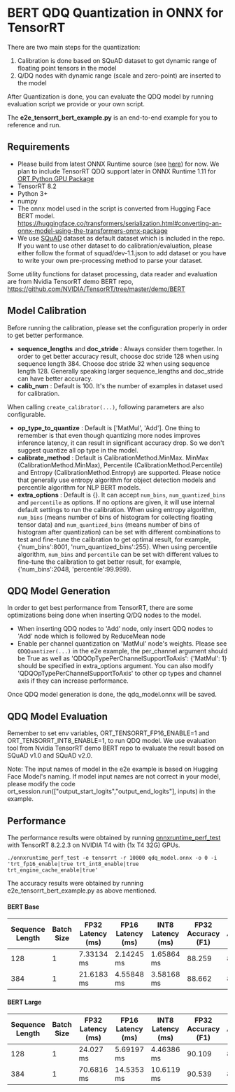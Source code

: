 # BERT QDQ Quantization in ONNX for TensorRT  
There are two main steps for the quantization:
1. Calibration is done based on SQuAD dataset to get dynamic range of floating point tensors in the model
2. Q/DQ nodes with dynamic range (scale and zero-point) are inserted to the model

After Quantization is done, you can evaluate the QDQ model by running evaluation script we provide or your own script.

The **e2e_tensorrt_bert_example.py** is an end-to-end example for you to reference and run.

## Requirements
* Please build from latest ONNX Runtime source (see [here](https://onnxruntime.ai/docs/build/eps.html#tensorrt)) for now.
We plan to include TensorRT QDQ support later in ONNX Runtime 1.11 for [ORT Python GPU Package](https://pypi.org/project/onnxruntime-gpu/)
* TensorRT 8.2
* Python 3+
* numpy 
* The onnx model used in the script is converted from Hugging Face BERT model. https://huggingface.co/transformers/serialization.html#converting-an-onnx-model-using-the-transformers-onnx-package
* We use [SQuAD](https://rajpurkar.github.io/SQuAD-explorer/) dataset as default dataset which is included in the repo. If you want to use other dataset to do calibration/evaluation, please either follow the format of squad/dev-1.1.json to add dataset or you have to write your own pre-processing method to parse your dataset.

Some utility functions for dataset processing, data reader and evaluation are from Nvidia TensorRT demo BERT repo,
https://github.com/NVIDIA/TensorRT/tree/master/demo/BERT
## Model Calibration
Before running the calibration, please set the configuration properly in order to get better performance.

* **sequence_lengths** and **doc_stride** : Always consider them together. In order to get better accuracy result, choose doc stride 128 when using sequence length 384. Choose doc stride 32 when using sequence length 128. Generally speaking larger sequence_lengths and doc_stride can have better accuracy.
* **calib_num** : Default is 100. It's the number of examples in dataset used for calibration.

When calling `create_calibrator(...)`, following parameters are also configurable.
* **op_type_to_quantize** : Default is ['MatMul', 'Add']. One thing to remember is that even though quantizing more nodes improves inference latency, it can result in significant accuracy drop. So we don't suggest quantize all op type in the model.
* **calibrate_method** : Default is CalibrationMethod.MinMax. MinMax (CalibrationMethod.MinMax), Percentile (CalibrationMethod.Percentile) and Entropy (CalibrationMethod.Entropy) are supported. Please notice that generally use entropy algorithm for object detection models and percentile algorithm for NLP BERT models.
* **extra_options** : Default is {}. It can accept `num_bins`, `num_quantized_bins` and `percentile` as options. If no options are given, it will use internal default settings to run the calibration. When using entropy algorithm, `num_bins` (means number of bins of histogram for collecting floating tensor data) and `num_quantized_bins` (means number of bins of histogram after quantization) can be set with different combinations to test and fine-tune the calibration to get optimal result, for example, {'num_bins':8001, 'num_quantized_bins':255}. When using percentile algorithm, `num_bins` and `percentile` can be set with different values to fine-tune the calibration to get better result, for example, {'num_bins':2048, 'percentile':99.999}. 

## QDQ Model Generation
In order to get best performance from TensorRT, there are some optimizations being done when inserting Q/DQ nodes to the model.
* When inserting QDQ nodes to 'Add' node, only insert QDQ nodes to 'Add' node which is followed by ReduceMean node
* Enable per channel quantization on 'MatMul' node's weights. Please see `QDQQuantizer(...)` in the e2e example, the per_channel argument should be True as well as 'QDQOpTypePerChannelSupportToAxis': {'MatMul': 1} should be specified in extra_options argument. You can also modify 'QDQOpTypePerChannelSupportToAxis' to other op types and channel axis if they can increase performance.

Once QDQ model generation is done, the qdq_model.onnx will be saved.

## QDQ Model Evaluation
Remember to set env variables, ORT_TENSORRT_FP16_ENABLE=1 and ORT_TENSORRT_INT8_ENABLE=1, to run QDQ model.
We use evaluation tool from Nvidia TensorRT demo BERT repo to evaluate the result based on SQuAD v1.0 and SQuAD v2.0.

Note: The input names of model in the e2e example is based on Hugging Face Model's naming. If model input names are not correct in your model, please modify the code ort_session.run(["output_start_logits","output_end_logits"], inputs) in the example.

## Performance
The performance results were obtained by running [onnxruntime_perf_test](https://github.com/microsoft/onnxruntime/tree/master/onnxruntime/test/perftest) with TensorRT 8.2.2.3 on
NVIDIA T4 with (1x T4 32G) GPUs. 
```shell
./onnxruntime_perf_test -e tensorrt -r 10000 qdq_model.onnx -o 0 -i 'trt_fp16_enable|true trt_int8_enable|true trt_engine_cache_enable|true'
```


The accuracy results were obtained by running e2e_tensorrt_bert_example.py as above mentioned. 
#### BERT Base
| Sequence Length | Batch Size | FP32 Latency (ms) | FP16 Latency (ms) |  INT8 Latency (ms) | FP32 Accuracy (F1) | FP16 Accuracy (F1) |    INT8 Accuracy (F1) |
|-----------------|------------|----|-------------|--------|------|-------|---------|
| 128 | 1 | 7.33134 ms| 2.14245 ms | 1.65864 ms |88.259| 88.111 | 82.988 |
| 384 | 1 | 21.6183 ms| 4.55848 ms | 3.58168 ms |88.662| 88.595 | 82.739 |
#### BERT Large
| Sequence Length | Batch Size | FP32 Latency (ms) | FP16 Latency (ms) |  INT8 Latency (ms) | FP32 Accuracy (F1) | FP16 Accuracy (F1) |    INT8 Accuracy (F1) |
|-----------------|------------|----|-------------|--------|------|-------|---------|
| 128 | 1 | 24.027  ms| 5.69197 ms | 4.46386 ms |90.109| 89.692 | 88.395 |
| 384 | 1 | 70.6816 ms| 14.5353 ms | 10.6119 ms | 90.539|89.747 | 89.541 |
